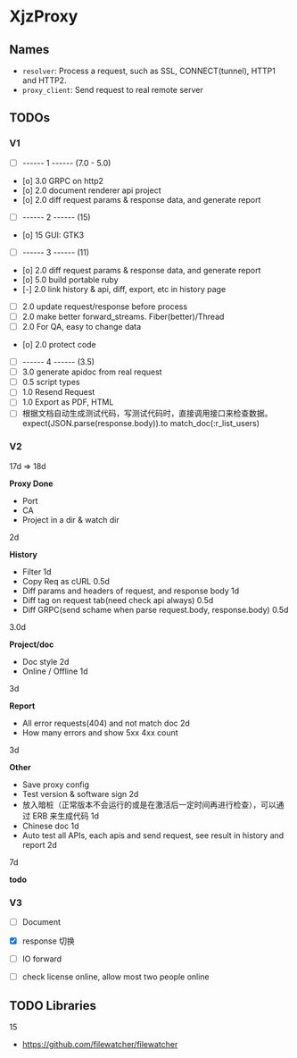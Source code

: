 XjzProxy
=========

## Names

* `resolver`: Process a request, such as SSL, CONNECT(tunnel), HTTP1 and HTTP2.
* `proxy_client`: Send request to real remote server


## TODOs

### V1 

- [ ] ------ 1 ------ (7.0 - 5.0)
- [o] 3.0 GRPC on http2
- [o] 2.0 document renderer api project
- [o] 2.0 diff request params & response data, and generate report
- [ ] ------ 2 ------ (15)
- [o] 15  GUI: GTK3 
- [ ] ------ 3 ------ (11)
- [o] 2.0 diff request params & response data, and generate report
- [o] 5.0 build portable ruby
- [-] 2.0 link history & api, diff, export, etc in history page
- [ ] 2.0 update request/response before process
- [ ] 2.0 make better forward_streams. Fiber(better)/Thread 
- [ ] 2.0 For QA, easy to change data
- [o] 2.0 protect code
- [ ] ------ 4 ------ (3.5)
- [ ] 3.0 generate apidoc from real request
- [ ] 0.5 script types
- [ ] 1.0 Resend Request
- [ ] 1.0 Export as PDF, HTML
- [ ] 根据文档自动生成测试代码，写测试代码时，直接调用接口来检查数据。expect(JSON.parse(response.body)).to match_doc(:r_list_users)

### V2

17d => 18d

**Proxy Done**


- Port
- CA
- Project in a dir & watch dir

2d

**History**

- Filter 1d
- Copy Req as cURL 0.5d
- Diff params and headers of request, and response body 1d
- Diff tag on request tab(need check api always) 0.5d
- Diff GRPC(send schame when parse request.body, response.body) 0.5d

3.0d


**Project/doc**

- Doc style 2d
- Online / Offline 1d

3d

**Report**

- All error requests(404) and not match doc 2d
- How many errors and show 5xx 4xx count

3d


**Other**

- Save proxy config
- Test version & software sign 2d
- 放入暗桩（正常版本不会运行的或是在激活后一定时间再进行检查），可以通过 ERB 来生成代码 1d
- Chinese doc 1d
- Auto test all APIs, each apis and send request, see result in history and report 2d

7d


**todo**




### V3

- [ ] Document
- [x] response 切换 
- [ ] IO forward
- [ ] check license online, allow most two people online



## TODO Libraries

15
* https://github.com/filewatcher/filewatcher
